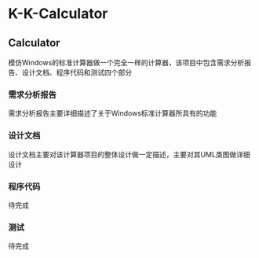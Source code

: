 # K-K-Calculator
## Calculator
模仿Windows的标准计算器做一个完全一样的计算器，该项目中包含需求分析报告、设计文档、程序代码和测试四个部分

### 需求分析报告
需求分析报告主要详细描述了关于Windows标准计算器所具有的功能

### 设计文档
设计文档主要对该计算器项目的整体设计做一定描述，主要对其UML类图做详细设计

### 程序代码
待完成

### 测试
待完成

